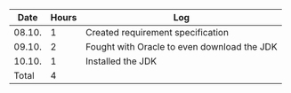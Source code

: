 | Date   | Hours |Log                                          |
|--------|-------|---------------------------------------------|
| 08.10. | 1     | Created requirement specification           |
| 09.10. | 2     | Fought with Oracle to even download the JDK |
| 10.10. | 1     | Installed the JDK                           |
| Total  | 4     |                                             |